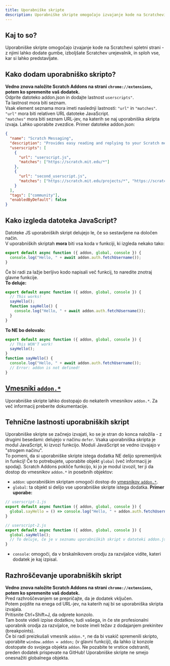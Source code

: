 ```yaml
---
title: Uporabniške skripte
description: Uporabniške skripte omogočajo izvajanje kode na Scratchevi spletni strani - z njimi lahko dodate gumbe, izboljšate Scratchev urejevalnik, in sploh vse, kar si lahko predstavljate.
---
```

## Kaj to so?
Uporabniške skripte omogočajo izvajanje kode na Scratchevi spletni strani - z njimi lahko dodate gumbe, izboljšate Scratchev urejevalnik, in sploh vse, kar si lahko predstavljate.

## Kako dodam uporabniško skripto?
**Vedno znova naložite Scratch Addons na strani `chrome://extensions`, potem ko spremenite vaš dodatek.**  
Odprite datoteko addon.json in dodajte lastnost `userscripts"`.  
Ta lastnost mora biti seznam.  
Vsak element seznama mora imeti naslednji lastnosti: `"url"` in `"matches"`.  
`"url"` mora biti relativen URL datoteke JavaScript.  
`"matches"` mora biti seznam URL-jev, na katerih se naj uporabniška skripta izvaja. Lahko uporabite zvezdice.
Primer datoteke addon.json:
```json
{
  "name": "Scratch Messaging",
  "description": "Provides easy reading and replying to your Scratch messages.",
  "userscripts": [
    {
      "url": "userscript.js",
      "matches": ["https://scratch.mit.edu/*"]
    },
    {
      "url": "second_userscript.js",
      "matches": ["https://scratch.mit.edu/projects/*", "https://scratch.mit.edu/users/*"]
    }
  ],
  "tags": ["community"],
  "enabledByDefault": false
}
```

## Kako izgleda datoteka JavaScript?
Datoteke JS uporabniških skript delujejo le, če so sestavljene na določen način.  
V uporabniških skriptah **mora** biti vsa koda v funkciji, ki izgleda nekako tako:
```js
export default async function ({ addon, global, console }) {
  console.log("Hello, " + await addon.auth.fetchUsername());
}
```
Če bi radi za lažje berljivo kodo napisali več funkcij, to naredite znotraj glavne funkcije.  
**To deluje:**
```js
export default async function ({ addon, global, console }) {
  // This works!
  sayHello();
  function sayHello() {
    console.log("Hello, " + await addon.auth.fetchUsername());
  }
}
```
**To NE bo delovalo:**
```js
export default async function ({ addon, global, console }) {
  // This WON'T work!
  sayHello();
}
function sayHello() {
  console.log("Hello, " + await addon.auth.fetchUsername());
  // Error: addon is not defined!
}
```

## [Vmesniki `addon.*`](/docs/developing/addon-apis-reference)
Uporabniške skripte lahko dostopajo do nekaterih vmesnikov `addon.*`. Za več informacij preberite dokumentacije.

## Tehnične lastnosti uporabniških skript
Uporabniške skripte se začnejo izvajati, ko se je stran do konca naložila - z drugimi besedami: delujejo v načinu `defer`.
Vsaka uporabniška skripta je modul JavaScript, ki izvozi funkcijo. Moduli JavaScript se vedno izvajajo v "strogem načinu".  
To pomeni, da si uporabniške skripte istega dodatka NE delijo spremenljivk in funkcij! Če to potrebujete, uporabite objekt `global` (več informacij je spodaj).
Scratch Addons pokliče funkcijo, ki jo je modul izvozil, ter ji da dostop do vmesnikov `addon.*` in posebnih objektov:
- `addon`: uporabniškim skriptam omogoči dostop do [vmesnikov `addon.*`](/docs/developing/addon-apis-reference).
- `global`: ta objekt si delijo vse uporabniške skripte istega dodatka. **Primer uporabe:**
```js
// userscript-1.js
export default async function ({ addon, global, console }) {
  global.sayHello = () => console.log("Hello, " + addon.auth.fetchUsername());
}

// userscript-2.js
export default async function ({ addon, global, console }) {
  global.sayHello();
  // To deluje, če je v seznamu uporabniških skript v datoteki addon.json userscript-1.js pred userscript-2.js.
}
```
- `console`: omogoči, da v brskalnikovem orodju za razvijalce vidite, kateri dodatek je kaj izpisal.

## Razhroščevanje uporabniških skript
**Vedno znova naložite Scratch Addons na strani `chrome://extensions`, potem ko spremenite vaš dodatek.**  
Pred razhroščevanjem se prepričajte, da je dodatek vključen.  
Potem pojdite na enega od URL-jev, na katerih naj bi se uporabniška skripta izvajala.  
Pritisnite Ctrl+Shift+J, da odprete konzolo.  
Tam boste videli izpise dodatkov, tudi vašega, in če ste profesionalni uporabnik orodja za razvijalce, ne boste imeli težav z dodajanjem prekinitev (breakpoints).  
Če bi radi preizkušali vmesnik `addon.*`, ne da bi vsakič spremenili skripto, uporabite `window.addon = addon;` (v glavni funkciji), da lahko iz konzole dostopate do svojega objekta `addon`. Ne pozabite te vrstice odstraniti, preden dodatek prispevate na GitHub! Uporabniške skripte ne smejo onesnažiti globalnega objekta.
